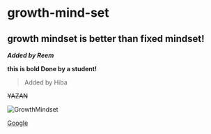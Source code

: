 # growth-mind-set

## growth mindset is better than fixed mindset!

***Added by Reem***

**this is bold Done by a student!**

> Added by Hiba

~~YAZAN~~

![GrowthMindset](https://sites.google.com/a/vestavia.k12.al.us/ms-carr-s-race-cars/_/rsrc/1564519434862/parent-information/growth-mindset/Screen%20Shot%202019-07-30%20at%203.42.51%20PM.png)

[Google](https://www.google.com/)




